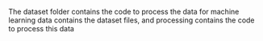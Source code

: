 The dataset folder contains the code to process the data for machine learning
data contains the dataset files, and processing contains the code to process this data
